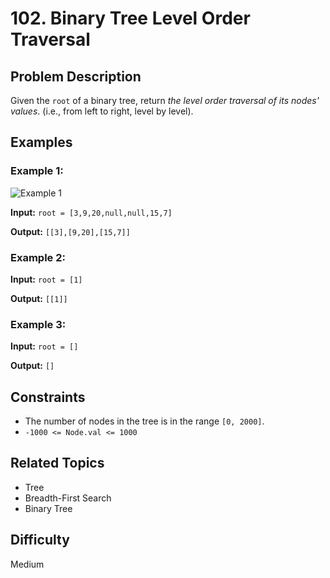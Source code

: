 # 102. Binary Tree Level Order Traversal

## Problem Description

Given the `root` of a binary tree, return *the level order traversal of its nodes' values*. (i.e., from left to right, level by level).

## Examples

### Example 1:
![Example 1](https://assets.leetcode.com/uploads/2021/02/19/tree1.jpg)

**Input:** `root = [3,9,20,null,null,15,7]`

**Output:** `[[3],[9,20],[15,7]]`

### Example 2:

**Input:** `root = [1]`

**Output:** `[[1]]`

### Example 3:

**Input:** `root = []`

**Output:** `[]`

## Constraints

- The number of nodes in the tree is in the range `[0, 2000]`.
- `-1000 <= Node.val <= 1000`

## Related Topics

- Tree
- Breadth-First Search
- Binary Tree

## Difficulty

Medium
